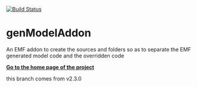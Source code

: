 [![Build Status](https://travis-ci.org/opcoach/genModelAddon.svg?branch=master)](https://travis-ci.org/opcoach/genModelAddon)

genModelAddon
=============

An EMF addon to create the sources and folders so as to separate the EMF generated model code and the overridden code

<a href="http://opcoach.github.io/genModelAddon/"><strong>Go to the home page of the project</strong></a>

this branch comes from v2.3.0